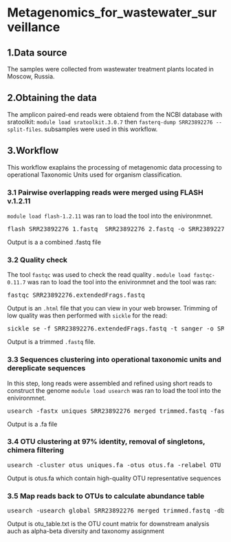 # Metagenomics_for_wastewater_surveillance
## 1.Data source
The samples were collected from wastewater treatment plants located in Moscow, Russia.
## 2.Obtaining the data
The amplicon paired-end reads were obtaiend from the NCBI database with sratoolkit: ```module load sratoolkit.3.0.7``` then ```fasterq-dump SRR23892276 --split-files```. subsamples were used in this workflow.
## 3.Workflow
This workflow exaplains the processing of metagenomic data processing to operational Taxonomic Units used for organism classification.
### 3.1 Pairwise overlapping reads were merged using FLASH v.1.2.11
```module load flash-1.2.11``` was ran to load the tool into the enivironmnet. 
<pre>flash SRR23892276_1.fastq  SRR23892276_2.fastq -o SRR23892276</pre>
Output is a a combined .fastq file
### 3.2 Quality check
The tool ```fastqc``` was used to check the read quality . ```module load fastqc-0.11.7```  was ran to load the tool into the enivironmnet and the tool was ran:
<pre>fastqc SRR23892276.extendedFrags.fastq</pre>
Output is an ```.html``` file that you can view in your web browser. 
Trimming of low quality was then performed with ```sickle``` for the read:
<pre>sickle se -f SRR23892276.extendedFrags.fastq -t sanger -o SRR23892276_merged_trimmed.fastq -q 30</pre>
Output is a trimmed ```.fastq``` file.
### 3.3 Sequences clustering into operational taxonomic units and dereplicate sequences
In this step, long reads were assembled and refined using short reads to construct the genome
```module load usearch```  was ran to load the tool into the enivironmnet. 
<pre>usearch -fastx_uniques SRR23892276_merged_trimmed.fastq -fastaout uniques.fa -sizeout</pre>
Output is a .fa file
### 3.4 OTU clustering at 97% identity, removal of singletons, chimera filtering
<pre>usearch -cluster_otus uniques.fa -otus otus.fa -relabel OTU</pre>
Output is otus.fa which contain high-quality OTU representative sequences
### 3.5 Map reads back to OTUs to calculate abundance table
<pre>usearch -usearch_global SRR23892276_merged_trimmed.fastq -db otus.fa -id 0.97 -strand both -otutabout otu_table.txt</pre>
Output is otu_table.txt is the OTU count matrix for downstream analysis auch as alpha-beta diversity and taxonomy assignment




